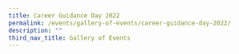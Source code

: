 ```yaml
---
title: Career Guidance Day 2022
permalink: /events/gallery-of-events/career-guidance-day-2022/
description: ""
third_nav_title: Gallery of Events
---
```

